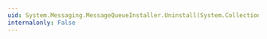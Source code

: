 ```yaml
---
uid: System.Messaging.MessageQueueInstaller.Uninstall(System.Collections.IDictionary)
internalonly: False
---
```

